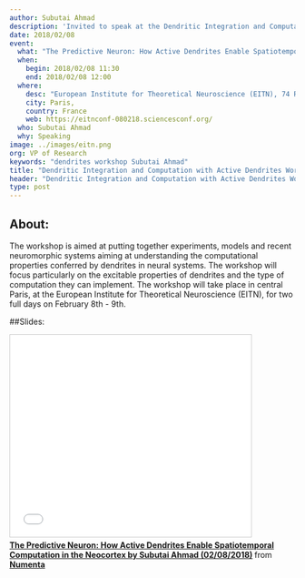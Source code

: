 ```yaml
---
author: Subutai Ahmad
description: 'Invited to speak at the Dendritic Integration and Computation with Active Dendrites Workshop, Subutai Ahmad will be giving a talk about "The Predictive Neuron: How Active Dendrites Enable Spatiotemporal Computation in the Neocortex." The workshop will take place in central Paris at EITN on February 8-9, 2018.'
date: 2018/02/08
event:
  what: "The Predictive Neuron: How Active Dendrites Enable Spatiotemporal Computation in the Neocortex"
  when:
    begin: 2018/02/08 11:30
    end: 2018/02/08 12:00
  where:
    desc: "European Institute for Theoretical Neuroscience (EITN), 74 Rue du Faubourg Saint-Antoine"
    city: Paris,
    country: France
    web: https://eitnconf-080218.sciencesconf.org/
  who: Subutai Ahmad
  why: Speaking
image: ../images/eitn.png
org: VP of Research
keywords: "dendrites workshop Subutai Ahmad"
title: "Dendritic Integration and Computation with Active Dendrites Workshop"
header: "Dendritic Integration and Computation with Active Dendrites Workshop"
type: post
---
```


## About:

The workshop is aimed at putting together experiments, models and recent neuromorphic systems aiming at understanding the computational properties conferred by dendrites in neural systems. The workshop will focus particularly on the excitable properties of dendrites and the type of computation they can implement. The workshop will take place in central Paris, at the European Institute for Theoretical Neuroscience (EITN), for two full days on February 8th - 9th.

##Slides:

<iframe src="//www.slideshare.net/slideshow/embed_code/45034781" width="425" height="355" frameborder="0" marginwidth="0" marginheight="0" scrolling="no" style="border:1px solid #CCC; border-width:1px; margin-bottom:5px; max-width: 100%;" allowfullscreen> </iframe> <div style="margin-bottom:5px"> <strong> <a href="//www.slideshare.net/numenta/the-predictive-neuron-how-active-dendrites-enable-spatiotemporal-computation-in-the-neocortex-by-subutai-ahmad-02082018-88009150" title="The Predictive Neuron: How Active Dendrites Enable Spatiotemporal Computation in the Neocortex by Subutai Ahmad (02/08/2018)" target="\_blank">The Predictive Neuron: How Active Dendrites Enable Spatiotemporal Computation in the Neocortex by Subutai Ahmad (02/08/2018)</a> </strong> from <strong><a href="//www.slideshare.net/numenta" target="\_blank">Numenta</a></strong> </div>
